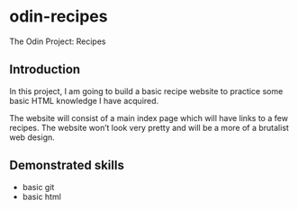 # odin-recipes
The Odin Project: Recipes 

## Introduction
In this project, I am going to build a basic recipe website to practice some basic HTML knowledge I have acquired. 

The website will consist of a main index page which will have links to a few recipes. The website won’t look very pretty and will be a more of a brutalist web design.

## Demonstrated skills

- basic git
- basic html
